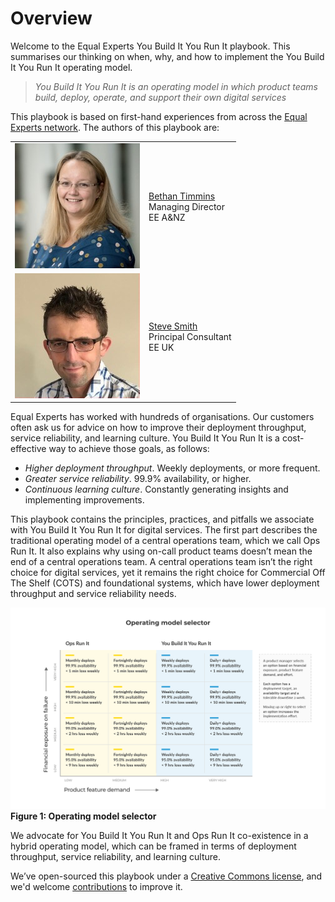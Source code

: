 # Overview

Welcome to the Equal Experts You Build It You Run It playbook. This summarises our thinking on when, why, and how to implement the You Build It You Run It operating model. 

> *You Build It You Run It is an operating model in which product teams build, deploy, operate, and support their own digital services*

This playbook is based on first-hand experiences from across the [Equal Experts network](https://www.equalexperts.com/our-people/our-network/).
The authors of this playbook are:

|  |  |
| --- | --- |
| ![Bethan Timmins](.gitbook/assets/overview/bethan-timmins.jpg)  | [Bethan Timmins](https://www.linkedin.com/in/bethan-timmins-3089369/) <br>Managing Director<br>EE A&NZ |
| ![Steve Smith](.gitbook/assets/overview/steve-smith.jpg)  | [Steve Smith](https://www.linkedin.com/in/stevesmithtech/) <br>Principal Consultant<br>EE UK |

Equal Experts has worked with hundreds of organisations. Our customers often ask us for advice on how to improve their deployment throughput, service reliability, and learning culture. You Build It You Run It is a cost-effective way to achieve those goals, as follows:

* *Higher deployment throughput*. Weekly deployments, or more frequent.
* *Greater service reliability*. 99.9% availability, or higher.
* *Continuous learning culture*. Constantly generating insights and implementing improvements.

This playbook contains the principles, practices, and pitfalls we associate with You Build It You Run It for digital services. The first part describes the traditional operating model of a central operations team, which we call Ops Run It. It also explains why using on-call product teams doesn’t mean the end of a central operations team. A central operations team isn’t the right choice for digital services, yet it remains the right choice for Commercial Off The Shelf (COTS) and foundational systems, which have lower deployment throughput and service reliability needs.

![Operating model selector](.gitbook/assets/overview/operating-model-selector.png)
**Figure 1: Operating model selector**

We advocate for You Build It You Run It and Ops Run It co-existence in a hybrid operating model, which can be framed in terms of deployment throughput, service reliability, and learning culture. 

We’ve open-sourced this playbook under a [Creative Commons license](https://creativecommons.org/licenses/by-nc/4.0/), and we'd welcome [contributions](https://you-build-it-you-run-it.playbook.ee/contribute) to improve it.
